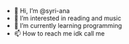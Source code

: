 - 👋 Hi, I’m @syri-ana
- 👀 I’m interested in reading and music
- 🌱 I’m currently learning programming
- 📫 How to reach me idk call me

<!---
syri-ana/syri-ana is a ✨ special ✨ repository because its `README.md` (this file) appears on your GitHub profile.
You can click the Preview link to take a look at your changes.
--->
